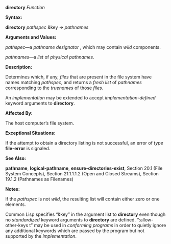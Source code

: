 **directory** *Function* 



**Syntax:** 



**directory** *pathspec* &key *→ pathnames* 



**Arguments and Values:** 



*pathspec*—a *pathname designator* , which may contain *wild* components. 



*pathnames*—a *list* of *physical pathnames*. 



**Description:** 



Determines which, if any, *files* that are present in the file system have names matching *pathspec*, and returns a *fresh list* of *pathnames* corresponding to the *truenames* of those *files*. 



An *implementation* may be extended to accept *implementation-defined* keyword arguments to **directory**. 



**Affected By:** 



The host computer’s file system. 



**Exceptional Situations:** 



If the attempt to obtain a directory listing is not successful, an error of *type* **file-error** is signaled. 



**See Also:** 



**pathname**, **logical-pathname**, **ensure-directories-exist**, Section 20.1 (File System Concepts), Section 21.1.1.1.2 (Open and Closed Streams), Section 19.1.2 (Pathnames as Filenames) 



**Notes:** 



If the *pathspec* is not *wild*, the resulting list will contain either zero or one elements. 



Common Lisp specifies “&key” in the argument list to **directory** even though no *standardized* keyword arguments to **directory** are defined. “:allow-other-keys t” may be used in *conforming programs* in order to quietly ignore any additional keywords which are passed by the program but not supported by the *implementation*. 



